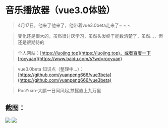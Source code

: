# 音乐播放器（vue3.0体验）

> 4月17日，他来了他来了，他带着vue3.0beta走来了~ ~ ~

> 变化还是很大的，虽然很讨厌学习，虽然头发终于能数清楚了，虽然...，但还是很期待的

> 个人网站：[https://luojing.top](https://luojing.top)，或者百度一下[rocyuan](https://www.baidu.com/s?wd=rocyuan)

> vue3.0beta 知识点（整理中...）：[https://github.com/yuanpeng666/vue3beta](https://github.com/yuanpeng666/vue3beta)

> RocYuan-大鹏一日同风起,扶摇直上九万里


## 截图：

<img src="https://luojing.top/vue3musicimg/2.jpg" />
<img src="https://luojing.top/vue3musicimg/1.jpg" />
